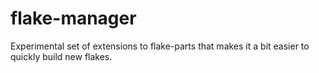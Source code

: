 # flake-manager

Experimental set of extensions to flake-parts that makes it a bit
easier to quickly build new flakes.
